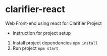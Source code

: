 # clarifier-react
Web Front-end using react for Clarifier Project

* Instruction for project setup
1) Install project dependencies `npm install`
2) Run project `npm start`
